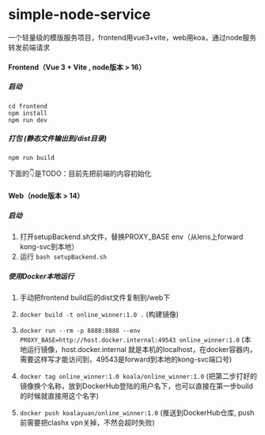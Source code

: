 # simple-node-service
一个轻量级的模版服务项目，frontend用vue3+vite，web用koa，通过node服务转发前端请求



#### Frontend（Vue 3 + Vite , node版本 > 16）

##### 启动

```
cd frontend
npm install
npm run dev
```



##### 打包 (静态文件输出到/dist目录)
```
npm run build
```


下面的👇是TODO：目前先把前端的内容初始化


#### Web（node版本 > 14）

##### 启动

1. 打开setupBackend.sh文件，替换PROXY_BASE env（从lens上forward kong-svc到本地）
2. 运行 ``bash setupBackend.sh``



##### 使用Docker本地运行
1. 手动把frontend build后的dist文件复制到/web下
2. ``docker build -t online_winner:1.0 .`` (构建镜像)
3. ``docker run --rm -p 8888:8888 --env PROXY_BASE=http://host.docker.internal:49543 online_winner:1.0`` (本地运行镜像，host.docker.internal 就是本机的localhost，在docker容器内，需要这样写才能访问到，49543是forward到本地的kong-svc端口号)

4. ``docker tag online_winner:1.0 koala/online_winner:1.0`` (把第二步打好的镜像换个名称，放到DockerHub登陆的用户名下，也可以直接在第一步build的时候就直接用这个名字)
5. ``docker push koalayuan/online_winner:1.0`` (推送到DockerHub仓库, push前需要把clashx vpn关掉，不然会超时失败)




